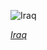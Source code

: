 
![Iraq](https://www.gstatic.com/prettyearth/assets/full/2016.jpg)

*[Iraq](https://www.google.com/maps/@34.231408,41.098491,15z/data=!3m1!1e3)*
